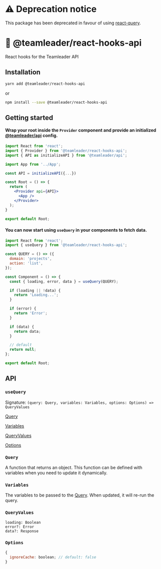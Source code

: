 # ⚠️ Deprecation notice

This package has been deprecated in favour of using [react-query](https://react-query.tanstack.com/).

# 🎣 @teamleader/react-hooks-api

React hooks for the Teamleader API

## Installation

```sh
yarn add @teamleader/react-hooks-api
```

or

```sh
npm install --save @teamleader/react-hooks-api
```

## Getting started

#### Wrap your root inside the `Provider` component and provide an initialized [@teamleader/api](https://github.com/teamleadercrm/sdk-js) config.

```jsx
import React from 'react';
import { Provider } from '@teamleader/react-hooks-api';
import { API as initializeAPI } from '@teamleader/api';

import App from '../App';

const API = initializeAPI({...})

const Root = () => {
  return (
    <Provider api={API}>
      <App />
    </Provider>
  );
}

export default Root;
```

#### You can now start using `useQuery` in your components to fetch data.

```jsx
import React from 'react';
import { useQuery } from '@teamleader/react-hooks-api';

const QUERY = () => ({
  domain: 'projects',
  action: 'list',
});

const Component = () => {
  const { loading, error, data } = useQuery(QUERY);

  if (loading || !data) {
    return 'Loading...';
  }

  if (error) {
    return 'Error';
  }

  if (data) {
    return data;
  }

  // default
  return null;
};

export default Root;
```

## API

### `useQuery`

Signature: `(query: Query, variables: Variables, options: Options) => QueryValues`

[Query](#query)

[Variables](#variables)

[QueryValues](#queryvalues)

[Options](#options)

### `Query`

A function that returns an object. This function can be defined with variables when you need to update it dynamically.

### `Variables`

The variables to be passed to the [Query](#query). When updated, it will re-run the query.

### `QueryValues`

```
loading: Boolean
error?: Error
data?: Response
```

### `Options`

```js
{
  ignoreCache: boolean; // default: false
}
```
